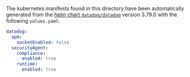 The kubernetes manifests found in this directory have been automatically generated
from the [helm chart `datadog/datadog`](https://github.com/DataDog/helm-charts/tree/master/charts/datadog)
version 3.79.0 with the following `values.yaml`:

```yaml
datadog:
  apm:
    socketEnabled: false
  securityAgent:
    compliance:
      enabled: true
    runtime:
      enabled: true
```
